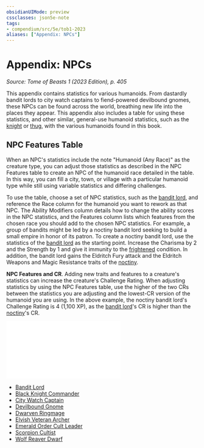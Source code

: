 ```yaml
---
obsidianUIMode: preview
cssclasses: json5e-note
tags:
- compendium/src/5e/tob1-2023
aliases: ["Appendix: NPCs"]
---
```

# Appendix: NPCs
*Source: Tome of Beasts 1 (2023 Edition), p. 405* 

This appendix contains statistics for various humanoids. From dastardly bandit lords to city watch captains to fiend-powered devilbound gnomes, these NPCs can be found across the world, breathing new life into the places they appear. This appendix also includes a table for using these statistics, and other similar, general-use humanoid statistics, such as the [knight](Mechanics/bestiary/humanoid/knight.md) or [thug](Mechanics/bestiary/humanoid/thug.md), with the various humanoids found in this book.

## NPC Features Table

When an NPC's statistics include the note "Humanoid (Any Race)" as the creature type, you can adjust those statistics as described in the NPC Features table to create an NPC of the humanoid race detailed in the table. In this way, you can fill a city, town, or village with a particular humanoid type while still using variable statistics and differing challenges.

To use the table, choose a set of NPC statistics, such as the [bandit lord](Mechanics/bestiary/humanoid/bandit-lord-tob1-2023.md), and reference the Race column for the humanoid you want to rework as that NPC. The Ability Modifiers column details how to change the ability scores in the NPC statistics, and the Features column lists which features from the chosen race you should add to the chosen NPC statistics. For example, a group of bandits might be led by a noctiny bandit lord seeking to build a small empire in honor of its patron. To create a noctiny bandit lord, use the statistics of the [bandit lord](Mechanics/bestiary/humanoid/bandit-lord-tob1-2023.md) as the starting point. Increase the Charisma by 2 and the Strength by 1 and give it immunity to the [frightened](Mechanics/Rules/conditions.md#Frightened) condition. In addition, the bandit lord gains the Eldritch Fury attack and the Eldritch Weapons and Magic Resistance traits of the [noctiny](Mechanics/bestiary/humanoid/noctiny-tob1-2023.md).

**NPC Features and CR**. Adding new traits and features to a creature's statistics can increase the creature's Challenge Rating. When adjusting statistics by using the NPC Features table, use the higher of the two CRs between the statistics you are adjusting and the lowest-CR version of the humanoid you are using. In the above example, the noctiny bandit lord's Challenge Rating is 4 (1,100 XP), as the [bandit lord](Mechanics/bestiary/humanoid/bandit-lord-tob1-2023.md)'s CR is higher than the [noctiny](Mechanics/bestiary/humanoid/noctiny-tob1-2023.md)'s CR.

![NPC Features Table; NPC Features](Mechanics/tables/npc-features-table-npc-features-tob1-2023.md)

- [Bandit Lord](Mechanics/bestiary/humanoid/bandit-lord-tob1-2023.md)  
- [Black Knight Commander](Mechanics/bestiary/humanoid/black-knight-commander-tob1-2023.md)  
- [City Watch Captain](Mechanics/bestiary/humanoid/city-watch-captain-tob1-2023.md)  
- [Devilbound Gnome](Mechanics/bestiary/humanoid/devilbound-gnome-tob1-2023.md)  
- [Dwarven Ringmage](Mechanics/bestiary/humanoid/dwarven-ringmage-tob1-2023.md)  
- [Elvish Veteran Archer](Mechanics/bestiary/humanoid/elvish-veteran-archer-tob1-2023.md)  
- [Emerald Order Cult Leader](Mechanics/bestiary/humanoid/emerald-order-cult-leader-tob1-2023.md)  
- [Scorpion Cultist](Mechanics/bestiary/humanoid/scorpion-cultist-tob1-2023.md)  
- [Wolf Reaver Dwarf](Mechanics/bestiary/humanoid/wolf-reaver-dwarf-tob1-2023.md)